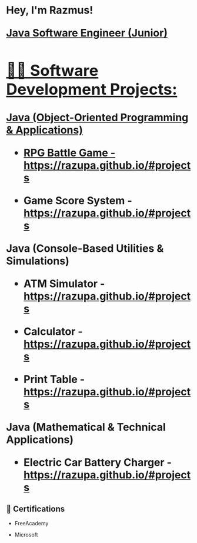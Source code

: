 <h1> Hey, I'm Razmus! <br/>

<a href="http://RazuPa.github.io"></a> 

<a href="https://www.linkedin.com/in/joshmadakor/">Java Software Engineer (Junior)


<h2>👨‍💻 Software Development Projects:</h2>
           
<b>Java (Object-Oriented Programming & Applications)</b>

- RPG Battle Game - https://razupa.github.io/#projects

- Game Score System - https://razupa.github.io/#projects

<b>Java (Console-Based Utilities & Simulations)</b>

- ATM Simulator - https://razupa.github.io/#projects

- Calculator - https://razupa.github.io/#projects

- Print Table - https://razupa.github.io/#projects


<b>Java (Mathematical & Technical Applications)</b>

- Electric Car Battery Charger - https://razupa.github.io/#projects


<h2>📜 Certifications </h2>

- FreeAcademy

- Microsoft
